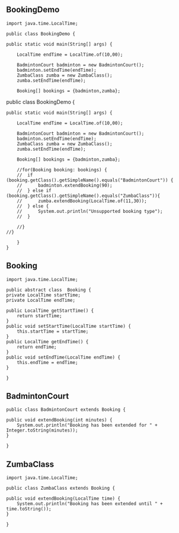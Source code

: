 ## BookingDemo

    
    import java.time.LocalTime;
    
    public class BookingDemo {
    	
	public static void main(String[] args) {
		
		LocalTime endTime = LocalTime.of(10,00);
		
		BadmintonCourt badminton = new BadmintonCourt();
		badminton.setEndTime(endTime);
		ZumbaClass zumba = new ZumbaClass();
		zumba.setEndTime(endTime);
		
		Booking[] bookings = {badminton,zumba};

public class BookingDemo {
	
	public static void main(String[] args) {
		
		LocalTime endTime = LocalTime.of(10,00);
		
		BadmintonCourt badminton = new BadmintonCourt();
		badminton.setEndTime(endTime);
		ZumbaClass zumba = new ZumbaClass();
		zumba.setEndTime(endTime);
		
		Booking[] bookings = {badminton,zumba};
	
		//for(Booking booking: bookings) {
		//	if (booking.getClass().getSimpleName().equals("BadmintonCourt")) {
		//		badminton.extendBooking(90);
		//	} else if (booking.getClass().getSimpleName().equals("ZumbaClass")){
		//		zumba.extendBooking(LocalTime.of(11,30));
		//	} else {
		//		System.out.println("Unsupported booking type");
		//	}
		     
		//}
	//}

	    }
	}
	
## Booking

    import java.time.LocalTime;
    
    public abstract class  Booking {
	private LocalTime startTime;
	private LocalTime endTime;
	
	public LocalTime getStartTime() {
		return startTime;
	}
	public void setStartTime(LocalTime startTime) {
		this.startTime = startTime;
	}
	public LocalTime getEndTime() {
		return endTime;
	}
	public void setEndTime(LocalTime endTime) {
		this.endTime = endTime;
	}
	
    }
	
## BadmintonCourt

    
    public class BadmintonCourt extends Booking {
	
	public void extendBooking(int minutes) {
		System.out.println("Booking has been extended for " + Integer.toString(minutes));
	}

    }
	
## ZumbaClass
    
    import java.time.LocalTime;

    public class ZumbaClass extends Booking {
	
	public void extendBooking(LocalTime time) {
		System.out.println("Booking has been extended until " + time.toString());
	}

    }


